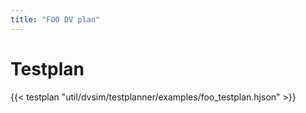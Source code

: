 ```yaml
---
title: "FOO DV plan"
---
```


# Testplan

{{< testplan "util/dvsim/testplanner/examples/foo_testplan.hjson" >}}
